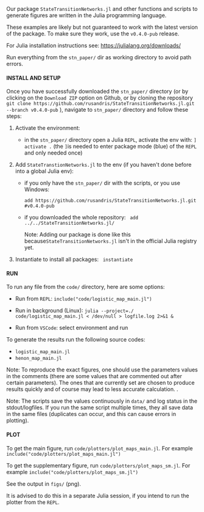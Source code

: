 Our package `StateTransitionNetworks.jl` and other functions and scripts to generate figures are written in the Julia programming language.

These examples are likely but not guaranteed to work with the latest version of the package. To make sure they work, use the `v0.4.0-pub` release.

For Julia installation instructions see: https://julialang.org/downloads/

Run everything from the `stn_paper/` dir as working directory to avoid path errors.

#### INSTALL AND SETUP

Once you have successfully downloaded the `stn_paper/` directory (or by clicking on the `Download ZIP` option on Github, or by cloning the repository `git clone https://github.com/rusandris/StateTransitionNetworks.jl.git --branch v0.4.0-pub`  ), navigate to `stn_paper/` directory and follow these steps:

1. Activate the environment:
    * in the `stn_paper/` directory open a Julia `REPL`, activate the env with: `] activate .` (the `]`is needed to enter package mode (blue) of the `REPL` and only needed once)

2. Add `StateTranstionNetworks.jl` to the env (if you haven't done before into a global Julia env):

   * if you only have the `stn_paper/` dir with the scripts, or you use Windows: 

     ` add https://github.com/rusandris/StateTransitionNetworks.jl.git #v0.4.0-pub  `

   * if you downloaded the whole repository: ` add ../../StateTransitionNetworks.jl/`

     Note: Adding our package is done like this because`StateTransitionNetworks.jl` isn't in the official Julia registry yet.

3. Instantiate to install all packages: ` instantiate`

#### RUN

To run any file from the `code/` directory, here are some options:

* Run from `REPL`: `include("code/logistic_map_main.jl")`

* Run in background (Linux): `julia --project=./ code/logistic_map_main.jl < /dev/null > logfile.log 2>&1 &`

* Run from `VSCode`: select environment and run

To generate the results run the following source codes:

* `logistic_map_main.jl`
* `henon_map_main.jl`

Note: To reproduce the exact figures,  one should use the parameters values in the comments (there are some values that are commented out after certain parameters). The ones that are currently set are chosen to produce results quickly and of course may lead to less accurate calculation. . 

Note:  The scripts save the values continuously in `data/` and log status in the stdout/logfiles. If you run the same script multiple times, they all save data in the same files (duplicates can occur, and this can cause errors in plotting).

#### PLOT

To get the main figure, run `code/plotters/plot_maps_main.jl`.  For example `include("code/plotters/plot_maps_main.jl")`

To get the supplementary figure, run `code/plotters/plot_maps_sm.jl`. For example `include("code/plotters/plot_maps_sm.jl")`

See the output in `figs/` (png).

It is advised to do this in a separate Julia session, if you intend to run the plotter from the `REPL`.
